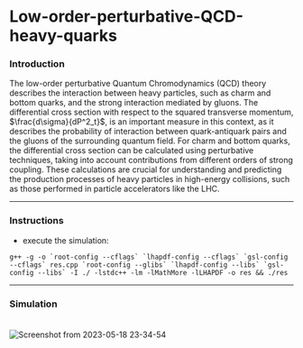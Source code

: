 # Low-order-perturbative-QCD-heavy-quarks


### Introduction

The low-order perturbative Quantum Chromodynamics (QCD) theory describes the interaction between heavy particles, such as charm and bottom quarks, and the strong interaction mediated by gluons. The differential cross section with respect to the squared transverse momentum, $\frac{d\sigma}{dP^2_t}$, is an important measure in this context, as it describes the probability of interaction between quark-antiquark pairs and the gluons of the surrounding quantum field. For charm and bottom quarks, the differential cross section can be calculated using perturbative techniques, taking into account contributions from different orders of strong coupling. These calculations are crucial for understanding and predicting the production processes of heavy particles in high-energy collisions, such as those performed in particle accelerators like the LHC.

-----------------------------------------------------------------------------
### Instructions

- execute the simulation:

``g++ -g -o `root-config --cflags` `lhapdf-config --cflags` `gsl-config --cflags` res.cpp `root-config --glibs` `lhapdf-config --libs` `gsl-config --libs` -I ./ -lstdc++ -lm -lMathMore -lLHAPDF -o res && ./res``

-----------------------------------------------------------------------------
### Simulation<br><br>






![Screenshot from 2023-05-18 23-34-54](https://github.com/ArturLs/Cherenkov-Detector/assets/102261011/3abfa000-b683-4e23-850b-be6bacfd2313)
